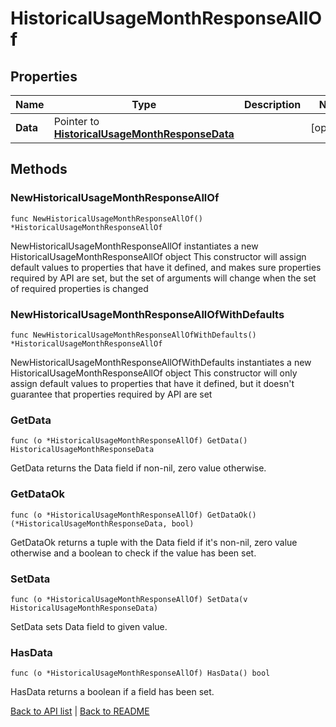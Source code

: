 # HistoricalUsageMonthResponseAllOf

## Properties

Name | Type | Description | Notes
------------ | ------------- | ------------- | -------------
**Data** | Pointer to [**HistoricalUsageMonthResponseData**](HistoricalUsageMonthResponseData.md) |  | [optional] 

## Methods

### NewHistoricalUsageMonthResponseAllOf

`func NewHistoricalUsageMonthResponseAllOf() *HistoricalUsageMonthResponseAllOf`

NewHistoricalUsageMonthResponseAllOf instantiates a new HistoricalUsageMonthResponseAllOf object
This constructor will assign default values to properties that have it defined,
and makes sure properties required by API are set, but the set of arguments
will change when the set of required properties is changed

### NewHistoricalUsageMonthResponseAllOfWithDefaults

`func NewHistoricalUsageMonthResponseAllOfWithDefaults() *HistoricalUsageMonthResponseAllOf`

NewHistoricalUsageMonthResponseAllOfWithDefaults instantiates a new HistoricalUsageMonthResponseAllOf object
This constructor will only assign default values to properties that have it defined,
but it doesn't guarantee that properties required by API are set

### GetData

`func (o *HistoricalUsageMonthResponseAllOf) GetData() HistoricalUsageMonthResponseData`

GetData returns the Data field if non-nil, zero value otherwise.

### GetDataOk

`func (o *HistoricalUsageMonthResponseAllOf) GetDataOk() (*HistoricalUsageMonthResponseData, bool)`

GetDataOk returns a tuple with the Data field if it's non-nil, zero value otherwise
and a boolean to check if the value has been set.

### SetData

`func (o *HistoricalUsageMonthResponseAllOf) SetData(v HistoricalUsageMonthResponseData)`

SetData sets Data field to given value.

### HasData

`func (o *HistoricalUsageMonthResponseAllOf) HasData() bool`

HasData returns a boolean if a field has been set.


[Back to API list](../README.md#documentation-for-api-endpoints) | [Back to README](../README.md)
